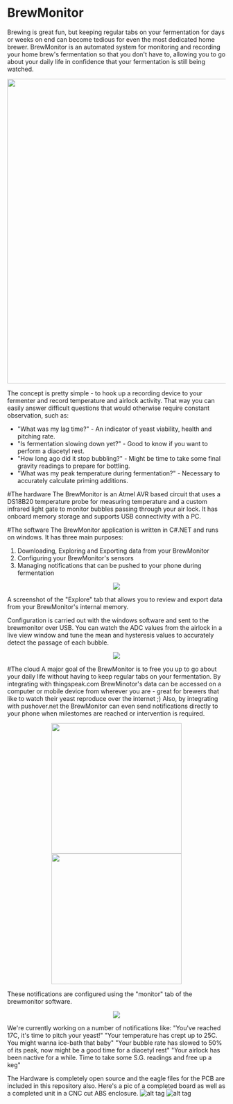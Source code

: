 BrewMonitor
===========
Brewing is great fun, but keeping regular tabs on your fermentation for days or weeks on end can become tedious for even the most dedicated home brewer. BrewMonitor is an automated system for monitoring and recording your home brew's fermentation so that you don't have to, allowing you to go about your daily life in confidence that your fermentation is still being watched.

<p align="center">
  <img src="https://github.com/DigitalHomebrew/BrewMonitor/blob/master/Images/brewmonitor%20pcb.jpg" width="700"/>
</p>

The concept is pretty simple - to hook up a recording device to your fermenter and record temperature and airlock activity. That way you can easily answer difficult questions that would otherwise require constant observation, such as:
* "What was my lag time?" - An indicator of yeast viability, health and pitching rate.
* "Is fermentation slowing down yet?" - Good to know if you want to perform a diacetyl rest.
* "How long ago did it stop bubbling?" - Might be time to take some final gravity readings to prepare for bottling.
* "What was my peak temperature during fermentation?" - Necessary to accurately calculate priming additions.

#The hardware
The BrewMonitor is an Atmel AVR based circuit that uses a DS18B20 temperature probe for measuring temperature and a custom infrared light gate to monitor bubbles passing through your air lock. It has onboard memory storage and supports USB connectivity with a PC.

#The software
The BrewMonitor application is written in C#.NET and runs on windows. It has three main purposes:
1. Downloading, Exploring and Exporting data from your BrewMonitor
2. Configuring your BrewMonitor's sensors
3. Managing notifications that can be pushed to your phone during fermentation

<p align="center">
  <img src="https://github.com/DigitalHomebrew/BrewMonitor/blob/master/Images/explore%20screenshot.png?raw=true"/>
</p>
A screenshot of the "Explore" tab that allows you to review and export data from your BrewMonitor's internal memory.

Configuration is carried out with the windows software and sent to the brewmonitor over USB. You can watch the ADC values from the airlock in a live view window and tune the mean and hysteresis values to accurately detect the passage of each bubble.
<p align="center">
  <img src="https://github.com/DigitalHomebrew/BrewMonitor/blob/master/Images/configure%20screenshot.png?raw=true"/>
</p>

#The cloud
A major goal of the BrewMonitor is to free you up to go about your daily life without having to keep regular tabs on your fermentation. By integrating with thingspeak.com BrewMinotor's data can be accessed on a computer or mobile device from wherever you are - great for brewers that like to watch their yeast reproduce over the internet ;) Also, by integrating with pushover.net the BrewMonitor can even send notifications directly to your phone when milestomes are reached or intervention is required.

<p align="center">
  <img src="https://github.com/DigitalHomebrew/BrewMonitor/blob/master/Images/ios%20notification%20screenshot.jpg?raw=true" width="300"/>
  <img src="https://github.com/DigitalHomebrew/BrewMonitor/blob/master/Images/ios%20thingspeak%20screenshot.jpg?raw=true" width="300"/>
</p>

These notifications are configured using the "monitor" tab of the brewmonitor software.
<p align="center">
  <img src="https://github.com/DigitalHomebrew/BrewMonitor/blob/master/Images/monitor%20screenshot.png?raw=true"/>
</p>

We're currently working on a number of notifications like:
"You've reached 17C, it's time to pitch your yeast!"
"Your temperature has crept up to 25C. You might wanna ice-bath that baby"
"Your bubble rate has slowed to 50% of its peak, now might be a good time for a diacetyl rest"
"Your airlock has been nactive for a while. Time to take some S.G. readings and free up a keg"



The Hardware is completely open source and the eagle files for the PCB are included in this repository also. Here's a pic of a completed board as well as a completed unit in a CNC cut ABS enclosure.
![alt tag](https://github.com/DigitalHomebrew/BrewMonitor/blob/master/Images/brewmonitor%20pcb.jpg)
![alt tag](https://github.com/DigitalHomebrew/BrewMonitor/blob/master/Images/brewmonitor%20enclosure.jpg)
